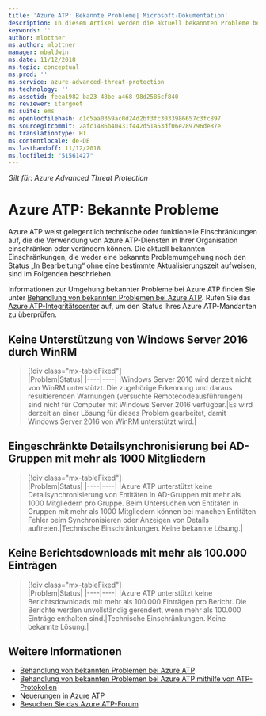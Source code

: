 ```yaml
---
title: 'Azure ATP: Bekannte Probleme| Microsoft-Dokumentation'
description: In diesem Artikel werden die aktuell bekannten Probleme bei Azure ATP beschrieben.
keywords: ''
author: mlottner
ms.author: mlottner
manager: mbaldwin
ms.date: 11/12/2018
ms.topic: conceptual
ms.prod: ''
ms.service: azure-advanced-threat-protection
ms.technology: ''
ms.assetid: feea1982-ba23-48be-a468-98d2586cf840
ms.reviewer: itargoet
ms.suite: ems
ms.openlocfilehash: c1c5aa0359ac0d24d2bf3fc3033986657c3fc897
ms.sourcegitcommit: 2afc1486b40431f442d51a53df06e289796de87e
ms.translationtype: HT
ms.contentlocale: de-DE
ms.lasthandoff: 11/12/2018
ms.locfileid: "51561427"
---
```

*Gilt für: Azure Advanced Threat Protection*

# <a name="azure-atp-known-issues"></a>Azure ATP: Bekannte Probleme

Azure ATP weist gelegentlich technische oder funktionelle Einschränkungen auf, die die Verwendung von Azure ATP-Diensten in Ihrer Organisation einschränken oder verändern können. Die aktuell bekannten Einschränkungen, die weder eine bekannte Problemumgehung noch den Status „In Bearbeitung“ ohne eine bestimmte Aktualisierungszeit aufweisen, sind im Folgenden beschrieben. 

Informationen zur Umgehung bekannter Probleme bei Azure ATP finden Sie unter [Behandlung von bekannten Problemen bei Azure ATP](troubleshooting-atp-known-issues.md). Rufen Sie das [Azure ATP-Integritätscenter](atp-health-center.md) auf, um den Status Ihres Azure ATP-Mandanten zu überprüfen. 

## <a name="winrm-not-supported-using-windows-server-2016"></a>Keine Unterstützung von Windows Server 2016 durch WinRM
> [!div class="mx-tableFixed"]  
|Problem|Status|
|----|----|
|Windows Server 2016 wird derzeit nicht von WinRM unterstützt. Die zugehörige Erkennung und daraus resultierenden Warnungen (versuchte Remotecodeausführungen) sind nicht für Computer mit Windows Server 2016 verfügbar.|Es wird derzeit an einer Lösung für dieses Problem gearbeitet, damit Windows Server 2016 von WinRM unterstützt wird.|

## <a name="ad-groups-with-more-than-1000-members-have-limited-detail-sync"></a>Eingeschränkte Detailsynchronisierung bei AD-Gruppen mit mehr als 1000 Mitgliedern
> [!div class="mx-tableFixed"]  
|Problem|Status|
|----|----|
|Azure ATP unterstützt keine Detailsynchronisierung von Entitäten in AD-Gruppen mit mehr als 1000 Mitgliedern pro Gruppe. Beim Untersuchen von Entitäten in Gruppen mit mehr als 1000 Mitgliedern können bei manchen Entitäten Fehler beim Synchronisieren oder Anzeigen von Details auftreten.|Technische Einschränkungen. Keine bekannte Lösung.|

## <a name="report-downloads-cannot-contain-more-than-100000-entries"></a>Keine Berichtsdownloads mit mehr als 100.000 Einträgen
> [!div class="mx-tableFixed"]  
|Problem|Status|
|----|----|
|Azure ATP unterstützt keine Berichtsdownloads mit mehr als 100.000 Einträgen pro Bericht. Die Berichte werden unvollständig gerendert, wenn mehr als 100.000 Einträge enthalten sind.|Technische Einschränkungen. Keine bekannte Lösung.|

## <a name="see-also"></a>Weitere Informationen

- [Behandlung von bekannten Problemen bei Azure ATP](troubleshooting-atp-known-issues.md)
- [Behandlung von bekannten Problemen bei Azure ATP mithilfe von ATP-Protokollen](troubleshooting-atp-using-logs.md)
- [Neuerungen in Azure ATP](atp-whats-new.md)
- [Besuchen Sie das Azure ATP-Forum](https://aka.ms/azureatpcommunity)